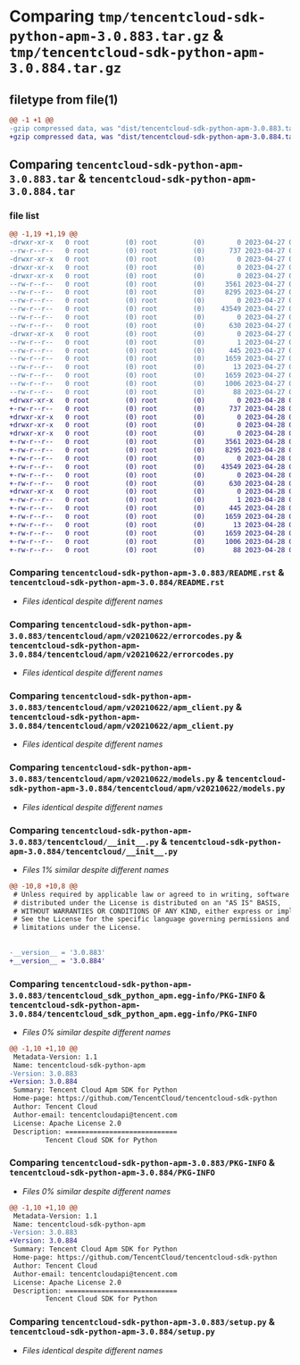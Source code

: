 # Comparing `tmp/tencentcloud-sdk-python-apm-3.0.883.tar.gz` & `tmp/tencentcloud-sdk-python-apm-3.0.884.tar.gz`

## filetype from file(1)

```diff
@@ -1 +1 @@
-gzip compressed data, was "dist/tencentcloud-sdk-python-apm-3.0.883.tar", last modified: Thu Apr 27 00:16:56 2023, max compression
+gzip compressed data, was "dist/tencentcloud-sdk-python-apm-3.0.884.tar", last modified: Fri Apr 28 02:04:25 2023, max compression
```

## Comparing `tencentcloud-sdk-python-apm-3.0.883.tar` & `tencentcloud-sdk-python-apm-3.0.884.tar`

### file list

```diff
@@ -1,19 +1,19 @@
-drwxr-xr-x   0 root         (0) root         (0)        0 2023-04-27 00:16:56.000000 tencentcloud-sdk-python-apm-3.0.883/
--rw-r--r--   0 root         (0) root         (0)      737 2023-04-27 00:16:56.000000 tencentcloud-sdk-python-apm-3.0.883/README.rst
-drwxr-xr-x   0 root         (0) root         (0)        0 2023-04-27 00:16:56.000000 tencentcloud-sdk-python-apm-3.0.883/tencentcloud/
-drwxr-xr-x   0 root         (0) root         (0)        0 2023-04-27 00:16:56.000000 tencentcloud-sdk-python-apm-3.0.883/tencentcloud/apm/
-drwxr-xr-x   0 root         (0) root         (0)        0 2023-04-27 00:16:56.000000 tencentcloud-sdk-python-apm-3.0.883/tencentcloud/apm/v20210622/
--rw-r--r--   0 root         (0) root         (0)     3561 2023-04-27 00:16:56.000000 tencentcloud-sdk-python-apm-3.0.883/tencentcloud/apm/v20210622/errorcodes.py
--rw-r--r--   0 root         (0) root         (0)     8295 2023-04-27 00:16:56.000000 tencentcloud-sdk-python-apm-3.0.883/tencentcloud/apm/v20210622/apm_client.py
--rw-r--r--   0 root         (0) root         (0)        0 2023-04-27 00:16:56.000000 tencentcloud-sdk-python-apm-3.0.883/tencentcloud/apm/v20210622/__init__.py
--rw-r--r--   0 root         (0) root         (0)    43549 2023-04-27 00:16:56.000000 tencentcloud-sdk-python-apm-3.0.883/tencentcloud/apm/v20210622/models.py
--rw-r--r--   0 root         (0) root         (0)        0 2023-04-27 00:16:56.000000 tencentcloud-sdk-python-apm-3.0.883/tencentcloud/apm/__init__.py
--rw-r--r--   0 root         (0) root         (0)      630 2023-04-27 00:16:56.000000 tencentcloud-sdk-python-apm-3.0.883/tencentcloud/__init__.py
-drwxr-xr-x   0 root         (0) root         (0)        0 2023-04-27 00:16:56.000000 tencentcloud-sdk-python-apm-3.0.883/tencentcloud_sdk_python_apm.egg-info/
--rw-r--r--   0 root         (0) root         (0)        1 2023-04-27 00:16:56.000000 tencentcloud-sdk-python-apm-3.0.883/tencentcloud_sdk_python_apm.egg-info/dependency_links.txt
--rw-r--r--   0 root         (0) root         (0)      445 2023-04-27 00:16:56.000000 tencentcloud-sdk-python-apm-3.0.883/tencentcloud_sdk_python_apm.egg-info/SOURCES.txt
--rw-r--r--   0 root         (0) root         (0)     1659 2023-04-27 00:16:56.000000 tencentcloud-sdk-python-apm-3.0.883/tencentcloud_sdk_python_apm.egg-info/PKG-INFO
--rw-r--r--   0 root         (0) root         (0)       13 2023-04-27 00:16:56.000000 tencentcloud-sdk-python-apm-3.0.883/tencentcloud_sdk_python_apm.egg-info/top_level.txt
--rw-r--r--   0 root         (0) root         (0)     1659 2023-04-27 00:16:56.000000 tencentcloud-sdk-python-apm-3.0.883/PKG-INFO
--rw-r--r--   0 root         (0) root         (0)     1006 2023-04-27 00:16:56.000000 tencentcloud-sdk-python-apm-3.0.883/setup.py
--rw-r--r--   0 root         (0) root         (0)       88 2023-04-27 00:16:56.000000 tencentcloud-sdk-python-apm-3.0.883/setup.cfg
+drwxr-xr-x   0 root         (0) root         (0)        0 2023-04-28 02:04:25.000000 tencentcloud-sdk-python-apm-3.0.884/
+-rw-r--r--   0 root         (0) root         (0)      737 2023-04-28 02:04:25.000000 tencentcloud-sdk-python-apm-3.0.884/README.rst
+drwxr-xr-x   0 root         (0) root         (0)        0 2023-04-28 02:04:25.000000 tencentcloud-sdk-python-apm-3.0.884/tencentcloud/
+drwxr-xr-x   0 root         (0) root         (0)        0 2023-04-28 02:04:25.000000 tencentcloud-sdk-python-apm-3.0.884/tencentcloud/apm/
+drwxr-xr-x   0 root         (0) root         (0)        0 2023-04-28 02:04:25.000000 tencentcloud-sdk-python-apm-3.0.884/tencentcloud/apm/v20210622/
+-rw-r--r--   0 root         (0) root         (0)     3561 2023-04-28 02:04:25.000000 tencentcloud-sdk-python-apm-3.0.884/tencentcloud/apm/v20210622/errorcodes.py
+-rw-r--r--   0 root         (0) root         (0)     8295 2023-04-28 02:04:25.000000 tencentcloud-sdk-python-apm-3.0.884/tencentcloud/apm/v20210622/apm_client.py
+-rw-r--r--   0 root         (0) root         (0)        0 2023-04-28 02:04:25.000000 tencentcloud-sdk-python-apm-3.0.884/tencentcloud/apm/v20210622/__init__.py
+-rw-r--r--   0 root         (0) root         (0)    43549 2023-04-28 02:04:25.000000 tencentcloud-sdk-python-apm-3.0.884/tencentcloud/apm/v20210622/models.py
+-rw-r--r--   0 root         (0) root         (0)        0 2023-04-28 02:04:25.000000 tencentcloud-sdk-python-apm-3.0.884/tencentcloud/apm/__init__.py
+-rw-r--r--   0 root         (0) root         (0)      630 2023-04-28 02:04:25.000000 tencentcloud-sdk-python-apm-3.0.884/tencentcloud/__init__.py
+drwxr-xr-x   0 root         (0) root         (0)        0 2023-04-28 02:04:25.000000 tencentcloud-sdk-python-apm-3.0.884/tencentcloud_sdk_python_apm.egg-info/
+-rw-r--r--   0 root         (0) root         (0)        1 2023-04-28 02:04:25.000000 tencentcloud-sdk-python-apm-3.0.884/tencentcloud_sdk_python_apm.egg-info/dependency_links.txt
+-rw-r--r--   0 root         (0) root         (0)      445 2023-04-28 02:04:25.000000 tencentcloud-sdk-python-apm-3.0.884/tencentcloud_sdk_python_apm.egg-info/SOURCES.txt
+-rw-r--r--   0 root         (0) root         (0)     1659 2023-04-28 02:04:25.000000 tencentcloud-sdk-python-apm-3.0.884/tencentcloud_sdk_python_apm.egg-info/PKG-INFO
+-rw-r--r--   0 root         (0) root         (0)       13 2023-04-28 02:04:25.000000 tencentcloud-sdk-python-apm-3.0.884/tencentcloud_sdk_python_apm.egg-info/top_level.txt
+-rw-r--r--   0 root         (0) root         (0)     1659 2023-04-28 02:04:25.000000 tencentcloud-sdk-python-apm-3.0.884/PKG-INFO
+-rw-r--r--   0 root         (0) root         (0)     1006 2023-04-28 02:04:25.000000 tencentcloud-sdk-python-apm-3.0.884/setup.py
+-rw-r--r--   0 root         (0) root         (0)       88 2023-04-28 02:04:25.000000 tencentcloud-sdk-python-apm-3.0.884/setup.cfg
```

### Comparing `tencentcloud-sdk-python-apm-3.0.883/README.rst` & `tencentcloud-sdk-python-apm-3.0.884/README.rst`

 * *Files identical despite different names*

### Comparing `tencentcloud-sdk-python-apm-3.0.883/tencentcloud/apm/v20210622/errorcodes.py` & `tencentcloud-sdk-python-apm-3.0.884/tencentcloud/apm/v20210622/errorcodes.py`

 * *Files identical despite different names*

### Comparing `tencentcloud-sdk-python-apm-3.0.883/tencentcloud/apm/v20210622/apm_client.py` & `tencentcloud-sdk-python-apm-3.0.884/tencentcloud/apm/v20210622/apm_client.py`

 * *Files identical despite different names*

### Comparing `tencentcloud-sdk-python-apm-3.0.883/tencentcloud/apm/v20210622/models.py` & `tencentcloud-sdk-python-apm-3.0.884/tencentcloud/apm/v20210622/models.py`

 * *Files identical despite different names*

### Comparing `tencentcloud-sdk-python-apm-3.0.883/tencentcloud/__init__.py` & `tencentcloud-sdk-python-apm-3.0.884/tencentcloud/__init__.py`

 * *Files 1% similar despite different names*

```diff
@@ -10,8 +10,8 @@
 # Unless required by applicable law or agreed to in writing, software
 # distributed under the License is distributed on an "AS IS" BASIS,
 # WITHOUT WARRANTIES OR CONDITIONS OF ANY KIND, either express or implied.
 # See the License for the specific language governing permissions and
 # limitations under the License.
 
 
-__version__ = '3.0.883'
+__version__ = '3.0.884'
```

### Comparing `tencentcloud-sdk-python-apm-3.0.883/tencentcloud_sdk_python_apm.egg-info/PKG-INFO` & `tencentcloud-sdk-python-apm-3.0.884/tencentcloud_sdk_python_apm.egg-info/PKG-INFO`

 * *Files 0% similar despite different names*

```diff
@@ -1,10 +1,10 @@
 Metadata-Version: 1.1
 Name: tencentcloud-sdk-python-apm
-Version: 3.0.883
+Version: 3.0.884
 Summary: Tencent Cloud Apm SDK for Python
 Home-page: https://github.com/TencentCloud/tencentcloud-sdk-python
 Author: Tencent Cloud
 Author-email: tencentcloudapi@tencent.com
 License: Apache License 2.0
 Description: ============================
         Tencent Cloud SDK for Python
```

### Comparing `tencentcloud-sdk-python-apm-3.0.883/PKG-INFO` & `tencentcloud-sdk-python-apm-3.0.884/PKG-INFO`

 * *Files 0% similar despite different names*

```diff
@@ -1,10 +1,10 @@
 Metadata-Version: 1.1
 Name: tencentcloud-sdk-python-apm
-Version: 3.0.883
+Version: 3.0.884
 Summary: Tencent Cloud Apm SDK for Python
 Home-page: https://github.com/TencentCloud/tencentcloud-sdk-python
 Author: Tencent Cloud
 Author-email: tencentcloudapi@tencent.com
 License: Apache License 2.0
 Description: ============================
         Tencent Cloud SDK for Python
```

### Comparing `tencentcloud-sdk-python-apm-3.0.883/setup.py` & `tencentcloud-sdk-python-apm-3.0.884/setup.py`

 * *Files identical despite different names*

